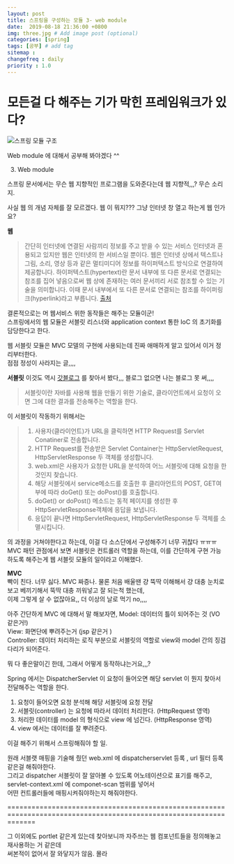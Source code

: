```yaml
---
layout: post
title: 스프링을 구성하는 모듈 3- web module
date:  2019-08-18 21:36:00 +0800
img: three.jpg # Add image post (optional)
categories: [spring]
tags: [공부] # add tag
sitemap :
changefreq : daily
priority : 1.0
---
```


# 모든걸 다 해주는 기가 막힌 프레임워크가 있다? 
![스프링 모듈 구조](http://yaejinha.github.io/assets/img/spring-overview.png)

Web module 에 대해서 공부해 봐야겠다 ^^ 

3. Web module 

스프링 문서에서는 무슨 웹 지향적인 프로그램을 도와준다는데 웹 지향적,,,? 무슨 소리지.   

사실 웹 의 개념 자체를 잘 모르겠다. 웹 이 뭐지??? 그냥 인터넷 창 열고 하는게 웹 인가요?   

**웹**  
> 간단히 인터넷에 연결된 사람끼리 정보를 주고 받을 수 있는 서비스
> 인터넷과 혼용되고 있지만 웹은 인터넷의 한 서비스일 뿐이다.
> 웹은 인터넷 상에서 텍스트나 그림, 소리, 영상 등과 같은 멀티미디어 정보를 하이퍼텍스트 방식으로 연결하여 제공합니다.
> 하이퍼텍스트(hypertext)란 문서 내부에 또 다른 문서로 연결되는 참조를 집어 넣음으로써 웹 상에 존재하는 여러 문서끼리 서로 참조할 수 있는 
> 기술을 의미합니다. 이때 문서 내부에서 또 다른 문서로 연결되는 참조를 하이퍼링크(hyperlink)라고 부릅니다.  [출처](http://tcpschool.com/webbasic/www)  


결론적으로는 머 웹서비스 위한 동작들은 해주는 모듈이군!  
스프링에서의 웹 모듈은 서블릿 리스너와 application context 통한 IoC 의 초기화를 담당한다고 한다.  

웹 서블릿 모듈은 MVC 모델의 구현에 사용되는데 진짜 애매하게 알고 있어서 이거 정리부터한다.   
점점 정성이 사라지는 글,,,,   


**서블릿**
이것도 역시 [갓블로그](https://mangkyu.tistory.com/14) 를 찾아서 봤다,,, 블로그 없으면 나는 블로그 못 써,,,,  

> 서블릿이란 자바를 사용해 웹을 만들기 위한 기술로, 클라이언트에서 요청이 오면 그에 대한 결과를 전송해주는 역할을 한다.  

이 서블릿이 작동하기 위해서는 

> 1) 사용자(클라이언트)가 URL을 클릭하면 HTTP Request를 Servlet Conatiner로 전송합니다.  
> 2) HTTP Request를 전송받은 Servlet Container는 HttpServletRequest, HttpServletResponse 두 객체를 생성합니다.  
> 3) web.xml은 사용자가 요청한 URL을 분석하여 어느 서블릿에 대해 요청을 한 것인지 찾습니다.   
> 4) 해당 서블릿에서 service메소드를 호출한 후 클리아언트의 POST, GET여부에 따라 doGet() 또는 doPost()를 호출합니다.   
> 5) doGet() or doPost() 메소드는 동적 페이지를 생성한 후 HttpServletResponse객체에 응답을 보냅니다.   
> 6) 응답이 끝나면 HttpServletRequest, HttpServletResponse 두 객체를 소멸시킵니다.   

의 과정을 거쳐야한다고 하는데, 이걸 다 소스단에서 구성해주기 너무 귀찮다 ㅠㅠㅠ  
MVC 패턴 관점에서 보면 서블릿은 컨트롤러 역할을 하는데, 이를 간단하게 구현 가능하도록 해주는게 웹 서블릿 모듈의 일이라고 이해했다.  

**MVC**   
빡이 친다. 너무 싫다. MVC 짜증나. 물론 처음 배울땐 걍 뚝딱 이해해서 걍 대충 눈치로 보고 베끼기해서 뚝딱 대충 끼워넣고 잘 되는척 했는데,  
이제 그렇게 살 수 없잖아요,, 더 이상의 날로 먹기 no,,,,   

아주 간단하게 MVC 에 대해서 말 해보자면, 
Model: 데이터의 틀이 되어주는 것 (VO 같은거!)  
View: 화면단에 뿌려주는거 (jsp 같은거 )     
Controller: 데이터 처리하는 로직 부분으로 서블릿의 역할로 view와 model 간의 징검다리가 되어준다.   

뭐 다 좋은말이긴 한데, 그래서 어떻게 동작하냐는거요,,,?  

Spring 에서는 DispatcherServlet  이 요청이 들어오면 해당 servlet 이 뭔지 찾아서 전달해주는 역할을 한다.  
1) 요청이 들어오면 요청 분석해 해당 서블릿에 요청 전달    
2) 서블릿(controller) 는 요청에 따라서 데이터 처리한다.  (HttpRequest 영역)  
3) 처리한 데이터를 model 의 형식으로 view 에 넘긴다.   (HttpResponse 영역)  
4) view 에서는 데이터를 잘 뿌려준다.  

이걸 해주기 위해서 스프링해줘야 할 일.  

원래 서블랫 매핑을 기술해 줬던 web.xml 에 dispatcherservlet 등록 ,  url 필터 등록 같은걸 해줘야한다.   
그리고 dispatcher 서블릿이 잘 알아볼 수 있도록 어노테이션으로 표기를 해주고, servlet-context.xml 에 componet-scan 범위를 넣어서  
어떤 컨트롤러들에 매핑시켜줘야하는지 해줘야한다.  

===================================================================================================================

그 이외에도 portlet 같은게 있는데 찾아보니까 자주쓰는 웹 컴포넌트들을 정의해놓고 재사용하는 거 같은데  
써본적이 없어서 잘 와닿지가 않음.  몰라  

